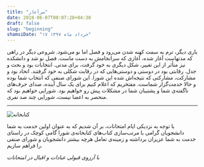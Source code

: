 ```yaml
---
title: "سرآغاز"
date: 2018-06-07T00:07:28+04:30
draft: false
slug: "beginning"
shamsiDate: "۱۷ خرداد ماه ۱۳۹۷"
---
```


باری دیگر، ترم به سمت کهنه شدن می‌رود و فصل اما نو می‌شود. شروعی دیگر در راهی که مدتهاست آغاز شده، آغازی که سرانجامش به دست ماست. 
فصل نو شد و دانشکده نیز متأثر از این تغییر، شکل دیگری به خود گرفت، برای مدتی. انتخابات بود و بحث و جدل. رقابتی بود در دوستی و دوستی‌هایی که در رقابت شکلی به خود گرفتند. اتحاد بود و مشارکت، مشارکتی که نتیجه‌اش شده این شورا. این شورای صنفی که انتخاب شما بوده و حالا خدمت‌گزار شماست. 
مفتخریم که اعلام کنیم برای یک سال آینده، صدای حرف‌های ناگفته‌ی شما و پشتیبان شما در مشکلات پیش رو خواهیم بود. شورایی خواهیم بود که منحصر 
به اعضا نیست، شورایی چند صد نفری.
- - - -
![کتابخانه](/images/beginning-library.jpg)

با توجه به نزدیکی ایام امتحانات، بر آن شدیم که به عنوان اولین خدمت به شما دانشجویان گرامی با مرتب‌سازی کتاب‌های کتابخانه‌ی شورا گامی کوچک در راستای خدمت به شما عزیزان برداشته و زمینه‌ی تعامل هرچه بیشتر دانشجویان و شورای صنفی را فراهم سازیم.

_با آرزوی قبولی عبادات و اقبال در امتحانات_